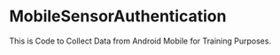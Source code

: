 # MobileSensorAuthentication

This is Code to Collect Data from Android Mobile for Training Purposes.
